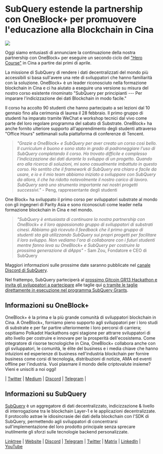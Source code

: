 # SubQuery estende la partnership con OneBlock+ per promuovere l'educazione alla Blockchain in Cina

![](https://miro.medium.com/max/1400/0*vr-DzLokDkkiY4ss)

Oggi siamo entusiasti di annunciare la continuazione della nostra partnership con OneBlock+ per eseguire un secondo ciclo del ["Hero Course"](https://doc.subquery.network/academy/herocourse/) in Cina a partire dai primi di aprile.

La missione di SubQuery di rendere i dati decentralizzati del mondo più accessibili si basa sull'avere una rete di sviluppatori che hanno familiarità con la soluzione. OneBlock+ è un leader riconosciuto nella formazione blockchain in Cina e ci ha aiutato a eseguire una versione su misura del nostro corso esistente rinominato "SubQuery per principianti --- Per imparare l'indicizzazione dei dati Blockchain in modo facile."

Il corso ha accolto 90 studenti che hanno partecipato a sei lezioni dal 10 gennaio fino alla cerimonia di laurea il 28 febbraio. Il primo gruppo di studenti ha imparato tramite WeChat e workshop tecnici dal vivo come parte del loro regolare programma del sabato di Substrate. OneBlock+ ha anche fornito ulteriore supporto all'apprendimento degli studenti attraverso "Office Hours" settimanali sulla piattaforma di conferenze di Tencent.

> _"Grazie a OneBlock+ e SubQuery per aver creato un corso così bello. Il curriculum è buono e sono stato in grado di padroneggiare l'uso di SubQuery completando il corso. Ho trovato difficile e complesso l'indicizzazione dei dati durante lo sviluppo di un progetto. Quando ero alla ricerca di soluzioni, mi sono casualmente imbattuto in questo corso. Ho sentito che il framework di SubQuery era chiaro e facile da usare, e io e il mio team abbiamo iniziato a sviluppare con SubQuery da allora, il che ha ridotto notevolmente il nostro carico di lavoro. SubQuery sarà uno strumento importante nei nostri progetti successivi."_ - Peng, rappresentante degli studenti

One Block+ ha sviluppato il primo corso per sviluppatori substrate al mondo con gli ingegneri di Parity Asia e sono riconosciuti come leader nella formazione blockchain in Cina e nel mondo.

> _"SubQuery è entusiasta di continuare la nostra partnership con OneBlock+ e il loro appassionato gruppo di sviluppatori di substrati cinesi. Abbiamo già ricevuto il feedback che il primo gruppo di studenti sta già utilizzando SubQuery sui propri progetti per facilitare il loro sviluppo. Non vediamo l'ora di collaborare con i futuri studenti mentre fanno leva su OneBlock+ e SubQuery per costruire la prossima generazione di dApps"_ - Sam Zou, Fondatore e CEO di SubQuery

Maggiori informazioni sulle prossime date saranno pubblicate nel [canale Discord di SubQuery](https://discord.com/invite/78zg8aBSMG).

Nel frattempo, SubQuery parteciperà al [prossimo Gitcoin GR13 Hackathon e invita gli sviluppatori a partecipare](https://gitcoin.co/hackathon/gr13/onboard) alle taglie qui [o tramite le taglie direttamente in esecuzione nel programma SubQuery Grants](https://subquery.network/grants).

## Informazioni su OneBlock+

OneBlock+ è la prima e la più grande comunità di sviluppatori blockchain in Cina. A OneBlock+, forniamo pieno supporto agli sviluppatori per i loro studi di substrate e per far partire ulteriormente i loro percorsi di carriera; ospitiamo Polkadot Hackathons ogni stagione per attrarre sviluppatori di alto livello per costruire e innovare per la prosperità dell'ecosistema. Come integratore di risorse tecnologiche in Cina, OneBlock+ collabora anche con gli sviluppatori, le comunità, le élite del business e i media chiave che hanno intuizioni ed esperienze di business nell'industria blockchain per fornire business come corsi di tecnologia, distribuzioni di notizie, AMA ed eventi offline per l'industria. Vuoi plasmare il mondo delle criptovalute insieme? Vieni e unisciti a noi oggi!

| [Twitter](https://mobile.twitter.com/oneblock_) | [Medium](https://medium.com/@OneBlockplus?p=5a6193755f9b) | [Discord](https://discord.gg/5aWx6Rch) | [Telegram](https://t.me/oneblock_dev) |

## Informazioni su SubQuery

[SubQuery](https://subquery.network) è un aggregatore di dati decentralizzato, indicizzazione & livello di interrogazione tra le blockchain Layer-1 e le applicazioni decentralizzate. Il protocollo astrae le idiosincrasie dei dati della blockchain con l'SDK di SubQuery, permettendo agli sviluppatori di concentrarsi sull'implementazione del loro prodotto principale senza sprecare inutilmente gli sforzi sulle tecnologie backend personalizzate.

​​[Linktree](https://linktr.ee/subquerynetwork) | [Website](https://subquery.network/) | [Discord](https://discord.com/invite/78zg8aBSMG) | [Telegram](https://t.me/subquerynetwork) | [Twitter](https://twitter.com/subquerynetwork) | [Matrix](https://matrix.to/#/#subquery:matrix.org) | [LinkedIn](https://www.linkedin.com/company/subquery) | [YouTube](https://www.youtube.com/channel/UCi1a6NUUjegcLHDFLr7CqLw)
